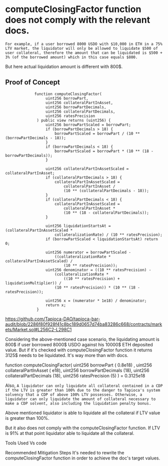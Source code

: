 # computeClosingFactor function does not comply with the relevant docs.


```For example, if a user borrowed 8000 USDO with $10,000 in ETH in a 75% LTV market, the liquidator will only be allowed to liquidate $500 of user collateral, therefore the amount that can be liquidated is $500 + 3% (of the borrowed amount) which in this case equals $800.```

But here actual liquidation amount is different with 800$. 


## Proof of Concept



                 function computeClosingFactor(
                      uint256 borrowPart,
                      uint256 collateralPartInAsset,
                      uint256 borrowPartDecimals,
                      uint256 collateralPartDecimals,
                      uint256 ratesPrecision
                  ) public view returns (uint256) {
                      uint256 borrowPartScaled = borrowPart;
                      if (borrowPartDecimals > 18) {
                          borrowPartScaled = borrowPart / (10 ** (borrowPartDecimals - 18));
                      }
                      if (borrowPartDecimals < 18) {
                          borrowPartScaled = borrowPart * (10 ** (18 - borrowPartDecimals));
                      }
              
                      uint256 collateralPartInAssetScaled = collateralPartInAsset;
                      if (collateralPartDecimals > 18) {
                          collateralPartInAssetScaled =
                              collateralPartInAsset /
                              (10 ** (collateralPartDecimals - 18));
                      }
                      if (collateralPartDecimals < 18) {
                          collateralPartInAssetScaled =
                              collateralPartInAsset *
                              (10 ** (18 - collateralPartDecimals));
                      }
              
                      uint256 liquidationStartsAt = (collateralPartInAssetScaled *
                          collateralizationRate) / (10 ** ratesPrecision);
                      if (borrowPartScaled < liquidationStartsAt) return 0;
              
                      uint256 numerator = borrowPartScaled -
                          ((collateralizationRate * collateralPartInAssetScaled) /
                              (10 ** ratesPrecision));
                      uint256 denominator = ((10 ** ratesPrecision) -
                          (collateralizationRate *
                              ((10 ** ratesPrecision) + liquidationMultiplier)) /
                          (10 ** ratesPrecision)) * (10 ** (18 - ratesPrecision));
              
                      uint256 x = (numerator * 1e18) / denominator;
                      return x;
                  }


https://github.com/Tapioca-DAO/tapioca-bar-audit/blob/2286f80f928f41c8bc189d0657d74ba83286c668/contracts/markets/Market.sol#L256C2-L298C1

Considering the above-mentioned case scenario, the liquidating amount is 800$ if user borrowed 8000$ USDO against his 10000$ ETH
deposited value. But if it's checked with computeClosingFactor function it returns 3125$ needs to be liquidated. It's way more
than with docs. 

  function computeClosingFactor(
                      uint256 borrowPart ( 0.8e18) ,
                      uint256 collateralPartInAsset ( e18),
                      uint256 borrowPartDecimals (18),
                      uint256 collateralPartDecimals (18),
                      uint256 ratesPrecision (5)
                  ) 
                      = 0.3125e18 

Also,
``` A liquidator can only liquidate all collateral contained in a CDP if the LTV is greater than 100% due to the danger to Tapioca's system solvency that a CDP of above 100% LTV possesses. Otherwise, a liquidator can only liquidate the amount of collateral necessary to make a CDP solvent, also including the liquidation penalty bonus. ```

Above mentioned liquidator is able to liquidate all the collateral if LTV value is greater than 100%.

But it also does not comply with the computeClosingFactor function. If LTV is 91% at that point liquidator able to liquidate all
the collateral. 

Tools Used
Vs code

Recommended Mitigation Steps
It's needed to rewrite the computeClosingFactor function in order to achieve the doc's target values.  






                  













